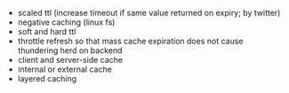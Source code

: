 

* scaled ttl (increase timeout if same value returned on expiry; by twitter)
* negative caching (linux fs)
* soft and hard ttl
* throttle refresh so that mass cache expiration does not cause thundering herd on backend
* client and server-side cache
* internal or external cache
* layered caching

